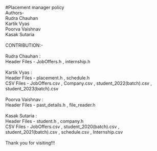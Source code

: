 #Placement manager policy
<br>
Authors-
<br>
Rudra Chauhan
<br>
Kartik Vyas
<br>
Poorva Vaishnav
<br>
Kasak Sutaria
<br>
<br>
CONTRIBUTION:-
<br>
<br>
Rudra Chauhan :
<br>
Header Files - JobOffers.h , internship.h 
<br>
<br>
Kartik Vyas : 
<br>
Header Files - placement.h , schedule.h 
<br>
CSV Files - JobOffers.csv , Company.csv  , student_2022(batch).csv , student_2023(batch).csv
<br>
<br>
Poorva Vaishnav :
<br>
Header Files - past_details.h , file_reader.h
<br>
<br>
Kasak Sutaria : 
<br>
Header Files - student.h , company.h 
<br>
CSV Files - JobOffers.csv , student_2020(batch).csv , student_2021(batch).csv , schedule.csv , Internship.csv
<br>
<br>
Thank you for visiting!!!
